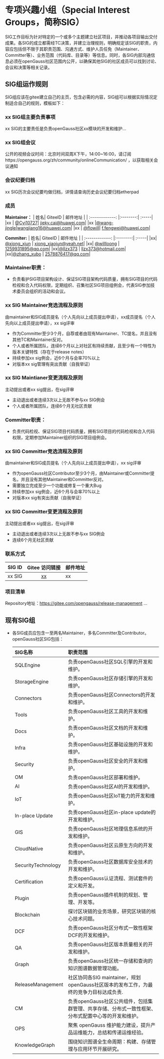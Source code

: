 # 专项兴趣小组（Special Interest Groups，简称SIG）

SIG工作目标为针对特定的一个或多个主题建立社区项目，并推动各项目输出交付成果。各SIG的成立都需经TC决策，并建立治理规则，明确规定该SIG的职责，内容应包括但不限于其职责范围、沟通方式、维护人员任免（Maintainer、Committer等）、业务范围（代码库、目录等）等信息。同时，各SIG内部沟通信息必须在openGauss社区范围内公开，以确保其他SIG的社区成员可以找到讨论、会议和决策等相关记录。

## SIG组运作规则

SIG组应该在gitee建立自己的主页，包含必需的内容，SIG组可以根据实际情况定制适合自己的规则，模板如下：


### xx SIG组主要负责事项

xx SIG的主要责任是负责openGauss社区xx模块的开发和维护...


### xx SIG组会议

公开的视频会议时间：北京时间双周X下午，14:00~16:00，请订阅https://opengauss.org/zh/community/onlineCommunication/ ，以获取相关会议通知

### 会议纪要归档

xx SIG历次会议纪要均做归档，详情请查询历史会议纪要归档etherpad

### 成员

**Maintainer：**
| 姓名| GiteeID           | 邮件地址  |
| :-------------: |:--------:| :-----|
|xx | [@Cyj10727](https://gitee.com/Cyj10727)| jieky.cai@huawei.com|
|xx |[@wang-jingle](https://gitee.com/wang-jingle)|wangjiang16@huawei.com|
|xx  | [@flowill](https://gitee.com/flowill)|  f.fengwei@huawei.com|

**Commiter:**
| 姓名| GiteeID           | 邮件地址  |
| :-------------: |:--------:| :-----|
|xx| [@xiong_xjun](https://gitee.com/xiong_xjun) | xiong_xiaojun@yeah.net|
|xx| [@willloong](https://gitee.com/willloong) | 1259931895@qq.com|
|xx|[@llzx373](https://gitee.com/llzx373) | llzx373@hotmail.com|
|xx|[@zhang_xubo](https://gitee.com/zhang_xubo) | 2578876417@qq.com|

### Maintainer职责：
- 负责看护SIG项目架构设计、保证SIG项目架构代码质量，拥有SIG项目的代码检视和合入代码权限，定期组织、召集社区SIG项目组例会，代表SIG参加技术委员会组织的活动和会议。

### xx SIG Maintainer竞选流程及原则
由maintainer和SIG成员提名（个人先向以上成员提出申请），xx成员提名（个人先向以上成员提出申请），xx sig评审
- 作为Committer至少3个月，自荐或者由现有Maintainer、TC提名，并且没有其他TC和Maintainer反对。
- 个人或者所属团队，连续6个月以上对社区有持续贡献，且至少有一个特性为版本关键特性（存在于release notes）
- 持续参加xx sig例会，近6个月与会率70%以上
- 对版本xx sig管理有突出贡献（自我举证）

### xx SIG Maintianer变更流程及原则
主动提出或者xx sig提出，在sig评审
- 主动退出或者连续3次以上无故不参与xx SIG例会
- 个人或者所属团队，连续6个月无社区贡献

### Committer职责：
- 负责代码检视、保证SIG项目代码质量，拥有SIG项目的代码检视和合入代码权限，定期参加Maintainer组织的SIG项目组例会。

### xx SIG Committer竞选流程及原则
由maintainer和SIG成员提名（个人先向以上成员提出申请），xx sig评审
- 作为openGauss社区Contributor至少3个月，由Maintainer或Committer提名，并且没有其他Maintainer和Committer反对。
- 需要独立完成至少一个功能或修复一个重大Bug
- 持续参加xx sig例会，近6个月与会率70%以上
- 对版本xx sig有突出贡献（自我举证）

### xx SIG Committer变更流程及原则
主动提出或者xx sig提出，在sig评审
- 主动退出或者连续3次以上无故不参与xx SIG例会
- 连续6个月无社区贡献

### 联系方式
| SIG ID| Gitee 访问链接           | 邮件地址  |
| :-------------: |:--------:| :-----|
|xx SIG|[xx](https://gitee.com/opengauss/release-management/)|xx|



### 项目清单

Repository地址：https://gitee.com/opengauss/release-management
...



## 现有SIG组
* 各SIG成员应包含一至两名Maintainer，多名Committer及Contributor。openGauss社区SIG包括：

    | SIG名称 | 职责范围 |
    | :------- | :--------------- |
    | SQLEngine | 负责openGauss社区SQL引擎的开发和维护。 |
    | StorageEngine | 负责openGauss社区存储引擎的开发和维护。 |
    | Connectors | 负责openGauss社区Connectors的开发和维护。 |
    | Tools | 负责openGauss社区工具的开发和维护。 |
    | Docs | 负责openGauss社区文档的开发和维护。 |
    | Infra | 负责openGauss社区基础设施的开发和维护。 |
    | Security | 负责openGauss社区安全的开发和维护。 |
    | OM | 负责openGauss社区部署和维护。 |
    | AI | 负责openGauss社区AI的开发和维护。 |
    | IoT | 负责openGauss社区IoT能力的开发和维护。 |
    | In-place Update | 负责openGauss社区in-place update的开发和维护。 |
    | GIS | 负责openGauss社区地理信息系统的开发和维护。 |
    | CloudNative | 负责openGauss社区云原生方向的开发和维护。 |
    | SecurityTechnology | 负责openGauss社区数据库安全技术的开发和维护。 |
    | Certification | 负责openGauss认证流程、测试套件的定义和开发。 |
    | Plugin | 负责openGauss插件机制的规划、管理、开发等。 |
    | Blockchain | 探讨区块链的业务场景，研究区块链的核心技术问题。 |
    | DCF | 负责openGauss社区分布式一致性框架DCF的开发和维护。 |
    | QA | 负责openGauss社区版本质量相关的开发和维护。 |
    | Graph | 负责openGauss社区统一存储和查询的知识图谱数据管理功能。 |
    | ReleaseManagement | 社区协同各SIG maintainer，规划openGauss社区版本的发布工作，为最终的竞争力目标达成负责. |
    | CM | 负责openGauss社区公共组件，包括集群管理、共享存储、分布式一致性框架、分布式配置中心等的开发和维护。 |
    | OPS | 聚焦 openGauss 维护能力建设，提升产品运维能力，总结和传递运维经验。 |
    | KnowledgeGraph | 围绕知识图谱全生命周期：构建、存储管理与应用环节开展研究。 |
